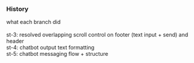 ### History
what each branch did
<br>
<br>
st-3: resolved overlapping scroll control on footer (text input + send) and header <br>
st-4: chatbot output text formatting <br>
st-5: chatbot messaging flow + structure